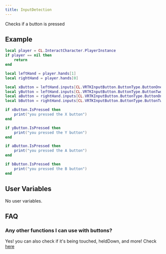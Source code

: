 ```yaml
---
title: InputDetection
---
```


Checks if a button is pressed

## Example

```lua
local player = CL.InteractCharacter.PlayerInstance
if player == nil then
    return
end

local leftHand = player.hands[1]
local rightHand = player.hands[0]

local xButton = leftHand.inputs[CL.VRTKInputButton.ButtonType.ButtonOne]
local yButton = leftHand.inputs[CL.VRTKInputButton.ButtonType.ButtonTwo]
local aButton = rightHand.inputs[CL.VRTKInputButton.ButtonType.ButtonOne]
local bButton = rightHand.inputs[CL.VRTKInputButton.ButtonType.ButtonTwo]

if xButton.IsPressed then
    print("you pressed the X button")
end

if yButton.IsPressed then
    print("you pressed the Y button")
end

if aButton.IsPressed then
    print("you pressed the A button")
end

if bButton.IsPressed then
    print("you pressed the B button")
end
```

## User Variables

No user variables.

## FAQ

### Any other functions I can use with buttons?

Yes! you can also check if it's being touched, heldDown, and more! Check [here](http://jjyy.guru/BTModToolkit/class_cross_link_1_1_v_r_t_k_input_button.html)
